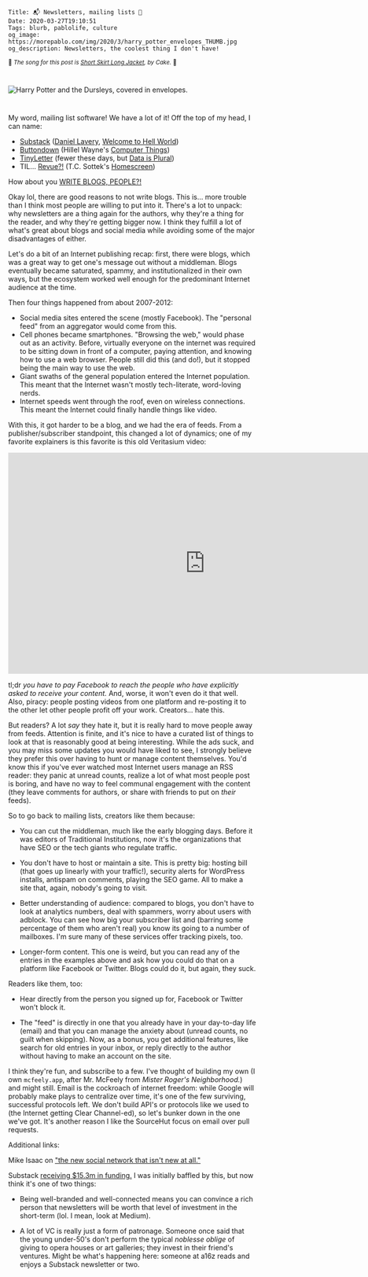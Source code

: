     Title: 📬 Newsletters, mailing lists 🧾
    Date: 2020-03-27T19:10:51
    Tags: blurb, pablolife, culture
    og_image: https://morepablo.com/img/2020/3/harry_potter_envelopes_THUMB.jpg
    og_description: Newsletters, the coolest thing I don't have!

<small>🎵 <em>The song for this post is <a href="https://www.youtube.com/watch?v=X5KmB8Laemg">Short Skirt Long Jacket</a>, by Cake.</em> 🎵</small>

<div class="caption-img-block" style="margin: 25px auto">
<img src="/img/2020/3/harry_potter_envelopes_THUMB.jpg" alt="Harry Potter and the Dursleys, covered in envelopes." style="margin: 15px auto;" />
</div>

My word, mailing list software! We have a lot of it! Off the top of my head, I
can name:

* [Substack][2] ([Daniel Lavery][9], [Welcome to Hell World][10])
* [Buttondown][4] (Hillel Wayne's [Computer Things][11])
* [TinyLetter][3] (fewer these days, but [Data is Plural][13])
* TIL… [Revue?!][1] (T.C. Sottek's [Homescreen][12])

How about you [WRITE BLOGS, PEOPLE?!][16]

Okay lol, there are good reasons to not write blogs. This is… more trouble than
I think most people are willing to put into it. There's a lot to unpack:
why newsletters are a thing again for the authors, why they're a thing for
the reader, and why they're getting bigger now. I think they fulfill a lot of
what's great about blogs and social media while avoiding some of the
major disadvantages of either.

Let's do a bit of an Internet publishing recap: first, there were blogs, which 
was a great way to get one's message out without a middleman. Blogs eventually
became saturated, spammy, and institutionalized in their own ways, but the
ecosystem worked well enough for the predominant Internet audience at the time.

Then four things happened from about 2007-2012:

- Social media sites entered the scene (mostly Facebook). The "personal feed"
  from an aggregator would come from this.
- Cell phones became smartphones. "Browsing the web," would phase out as an
  activity. Before, virtually everyone on the internet was required to be
  sitting down in front of a computer, paying attention, and knowing how to use
  a web browser. People still did this (and do!), but it stopped being the main
  way to use the web.
- Giant swaths of the general population entered the Internet population. This
  meant that the Internet wasn't mostly tech-literate, word-loving nerds.
- Internet speeds went through the roof, even on wireless connections. This
  meant the Internet could finally handle things like video.

With this, it got harder to be a blog, and we had the era of feeds.
From a publisher/subscriber standpoint, this changed a lot of dynamics; one of
my favorite explainers is this favorite is this old Veritasium video:

<iframe width="800" height="450" src="https://www.youtube-nocookie.com/embed/oVfHeWTKjag" frameborder="0" allow="accelerometer; autoplay; encrypted-media; gyroscope; picture-in-picture" allowfullscreen></iframe>

tl;dr _you have to pay Facebook to reach the people who have explicitly asked to
receive your content._ And, worse, it won't even do it that well. Also, piracy:
people posting videos from one platform and re-posting it to the other let other
people profit off your work. Creators… hate this.

But readers? A lot _say_ they hate it, but it is really hard to move people
away from feeds. Attention is finite, and it's nice to have a curated list of
things to look at that is reasonably good at being interesting. While the ads
suck, and you may miss some updates you would have liked to see, I strongly
believe they prefer this over having to hunt or manage content themselves.
You'd know this if you've ever watched most Internet users manage an RSS
reader: they panic at unread counts, realize a lot of what most people post is
boring, and have no way to feel communal engagement with the content (they leave
comments for authors, or share with friends to put on _their_ feeds).

So to go back to mailing lists, creators like them because:

- You can cut the middleman, much like the early blogging days. Before it was
  editors of Traditional Institutions, now it's the organizations that have SEO
  or the tech giants who regulate traffic.

- You don't have to host or maintain a site. This is pretty big: hosting bill
  (that goes up linearly with your traffic!), security alerts for WordPress
  installs, antispam on comments, playing the SEO game. All to make a site that,
  again, nobody's going to visit.

- Better understanding of audience: compared to blogs, you don't have to look at
  analytics numbers, deal with spammers, worry about users with adblock. You can
  see how big your subscriber list and (barring some percentage of them who
  aren't real) you know its going to a number of mailboxes. I'm sure many of
  these services offer tracking pixels, too.

- Longer-form content. This one is weird, but you can read any of the entries
  in the examples above and ask how you could do that on a platform like
  Facebook or Twitter. Blogs could do it, but again, they suck.

Readers like them, too:

- Hear directly from the person you signed up for, Facebook or Twitter won't
  block it.

- The "feed" is directly in one that you already have in your day-to-day life
  (email) and that you can manage the anxiety about (unread counts, no guilt
  when skipping). Now, as a bonus, you get additional features, like search for
  old entries in your inbox, or reply directly to the author without having to
  make an account on the site.

I think they're fun, and subscribe to a few. I've thought of building my own (I
own `mcfeely.app`, after Mr. McFeely from _Mister Roger's Neighborhood._) and
might still. Email is the cockroach of internet freedom: while Google will
probably make plays to centralize over time, it's one of the few surviving,
successful protocols left. We don't build API's or protocols like we used to
(the Internet getting Clear Channel-ed), so let's bunker down in the one we've
got. It's another reason I like the SourceHut focus on email over pull requests.

Additional links:

Mike Isaac on ["the new social network that isn't new at all."][14]

Substack [receiving $15.3m in funding.][15] I was initially baffled by this, but
now think it's one of two things:

- Being well-branded and well-connected means you can convince a rich person
  that newsletters will be worth that level of investment in the short-term
  (lol. I mean, look at Medium).

- A lot of VC is really just a form of patronage. Someone once said that the
  young under-50's don't perform the typical _noblesse oblige_ of giving to
  opera houses or art galleries; they invest in their friend's ventures. Might
  be what's happening here: someone at a16z reads and enjoys a Substack
  newsletter or two.

   [1]: https://www.getrevue.co/
   [2]: https://substack.com/
   [3]: https://tinyletter.com/
   [4]: https://buttondown.email/
   [9]: https://www.shatnerchatner.com/
   [10]: https://luke.substack.com/
   [11]: https://buttondown.email/hillelwayne/archive
   [12]: https://www.getrevue.co/profile/homescreen
   [13]: https://tinyletter.com/data-is-plural/archive
   [14]: https://www.nytimes.com/2019/03/19/technology/new-social-network-email-newsletter.html
   [15]: https://techcrunch.com/2019/07/16/substack-series-a/
   [16]: /2013/11/blogging-solutions.html
